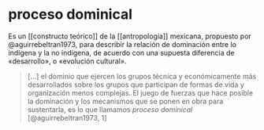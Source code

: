 # proceso dominical
Es un [[constructo teórico]] de la [[antropología]] mexicana, propuesto por @aguirrebeltran1973, para describir la relación de dominación entre lo indígena y la no indígena, de acuerdo con una supuesta diferencia de «desarrollo», o «evolución cultural».

>\[...\] el dominio que ejercen los grupos técnica y económicamente más desarrollados sobre los grupos que participan de formas de vida y organización menos complejas. El juego de fuerzas que hace posible la dominación y los mecanismos que se ponen en obra para sustentarla, es lo que llamamos *proceso dominical* [@aguirrebeltran1973, 1]
